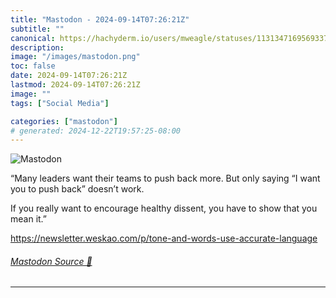 ```yaml
---
title: "Mastodon - 2024-09-14T07:26:21Z"
subtitle: ""
canonical: https://hachyderm.io/users/mweagle/statuses/113134716956933731
description:
image: "/images/mastodon.png"
toc: false
date: 2024-09-14T07:26:21Z
lastmod: 2024-09-14T07:26:21Z
image: ""
tags: ["Social Media"]

categories: ["mastodon"]
# generated: 2024-12-22T19:57:25-08:00
---
```

![Mastodon](/images/mastodon.png)

<p>“Many leaders want their teams to push back more. But only saying “I want you to push back” doesn’t work.</p><p>If you really want to encourage healthy dissent, you have to show that you mean it.”</p><p><a href="https://newsletter.weskao.com/p/tone-and-words-use-accurate-language" target="_blank" rel="nofollow noopener noreferrer" translate="no"><span class="invisible">https://</span><span class="ellipsis">newsletter.weskao.com/p/tone-a</span><span class="invisible">nd-words-use-accurate-language</span></a></p>


###### [Mastodon Source 🐘](https://hachyderm.io/@mweagle/113134716956933731)

___
